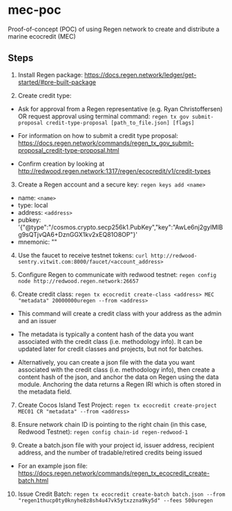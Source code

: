 # mec-poc

Proof-of-concept (POC) of using Regen network to create and distribute a marine ecocredit (MEC)

## Steps

1. Install Regen package: https://docs.regen.network/ledger/get-started/#pre-built-package

2. Create credit type:

  - Ask for approval from a Regen representative (e.g. Ryan Christoffersen) OR request approval using terminal command: `regen tx gov submit-proposal credit-type-proposal [path_to_file.json] [flags]`

  - For information on how to submit a credit type proposal: https://docs.regen.network/commands/regen_tx_gov_submit-proposal_credit-type-proposal.html

  - Confirm creation by looking at http://redwood.regen.network:1317/regen/ecocredit/v1/credit-types

3. Create a Regen account and a secure key: `regen keys add <name>`

  - name: `<name>`
  - type: local
  - address: `<address>`
  - pubkey: '{"@type":"/cosmos.crypto.secp256k1.PubKey","key":"AwLe6nj2gylMIBg9sQTjvQA6+DznGGX1kv2xEQ81O8OP"}'
  - mnemonic: ""

4. Use the faucet to receive testnet tokens: `curl http://redwood-sentry.vitwit.com:8000/faucet/<account_address>`
  
5. Configure Regen to communicate with redwood testnet: `regen config node http://redwood.regen.network:26657`
  
6. Create credit class: `regen tx ecocredit create-class <address> MEC "metadata" 20000000uregen --from <address>`
  
  - This command will create a credit class with your address as the admin and an issuer
  
  - The metadata is typically a content hash of the data you want associated with the credit class (i.e. methodology info). It can be updated later       for credit classes and projects, but not for batches.

  - Alternatively, you can create a json file with the data you want associated with the credit class (i.e. methodology info), then create a content hash       of the json, and anchor the data on Regen using the data module. Anchoring the data returns a Regen IRI which is often stored in the metadata field.

7. Create Cocos Island Test Project: `regen tx ecocredit create-project MEC01 CR "metadata" --from <address>`
  
8. Ensure network chain ID is pointing to the right chain (in this case, Redwood Testnet): `regen config chain-id regen-redwood-1`

9. Create a batch.json file with your project id, issuer address, recipient address, and the number of tradable/retired credits being issued
  - For an example json file: https://docs.regen.network/commands/regen_tx_ecocredit_create-batch.html

10. Issue Credit Batch: `regen tx ecocredit create-batch batch.json --from "regen1thucp0ty0knyhe8z8sh4u47vk5ytxzzna9ky5d" --fees 500uregen`




